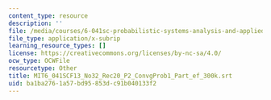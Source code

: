 ```yaml
---
content_type: resource
description: ''
file: /media/courses/6-041sc-probabilistic-systems-analysis-and-applied-probability-fall-2013/ba1ba2761a57bd95853dc91b040133f2_MIT6_041SCF13_No32_Rec20_P2_ConvgProb1_Part_ef_300k.srt
file_type: application/x-subrip
learning_resource_types: []
license: https://creativecommons.org/licenses/by-nc-sa/4.0/
ocw_type: OCWFile
resourcetype: Other
title: MIT6_041SCF13_No32_Rec20_P2_ConvgProb1_Part_ef_300k.srt
uid: ba1ba276-1a57-bd95-853d-c91b040133f2
---
```


